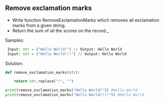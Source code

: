 ## Remove exclamation marks

- Write function RemoveExclamationMarks which removes all exclamation marks from a given string.
- Return the sum of all the scores on the record._

Samples:
```python
 Input: str = ("Hello World!") // Output: Hello World
 Input: str = ("Hello World!!!") // Output: Hello World
```

Solution:
```python
def remove_exclamation_marks(str):

    return str.replace("!", "")

print(remove_exclamation_marks("Hello World!")) #Hello World
print(remove_exclamation_marks("Hello World!!!!")) #Hello World
```